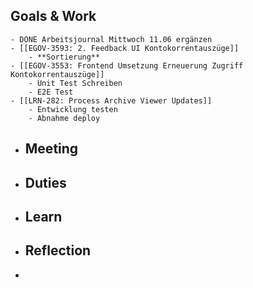 ## Goals & Work
	- DONE Arbeitsjournal Mittwoch 11.06 ergänzen
	- [[EGOV-3593: 2. Feedback UI Kontokorrentauszüge]]
		- **Sortierung**
	- [[EGOV-3553: Frontend Umsetzung Erneuerung Zugriff Kontokorrentauszüge]]
		- Unit Test Schreiben
		- E2E Test
	- [[LRN-282: Process Archive Viewer Updates]]
		- Entwicklung testen
		- Abnahme deploy
- ## Meeting
- ## Duties
- ## Learn
- ## Reflection
-